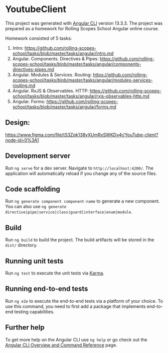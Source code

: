 # YoutubeClient

This project was generated with [Angular CLI](https://github.com/angular/angular-cli) version 13.3.3.
The project was prepared as a homework for Rolling Scopes School Angular online course.

Homework consisted of 5 tasks:
1. Intro: https://github.com/rolling-scopes-school/tasks/blob/master/tasks/angular/intro.md
2. Angular. Components. Directives & Pipes: https://github.com/rolling-scopes-school/tasks/blob/master/tasks/angular/components-directives-pipes.md
3. Angular. Modules & Services. Routing: https://github.com/rolling-scopes-school/tasks/blob/master/tasks/angular/modules-services-routing.md
4. Angular. RxJS & Observables. HTTP: https://github.com/rolling-scopes-school/tasks/blob/master/tasks/angular/rxjs-observables-http.md
5. Angular. Forms: https://github.com/rolling-scopes-school/tasks/blob/master/tasks/angular/forms.md

## Design: 

https://www.figma.com/file/tS3Zqk138yXUmRxSWKDv4r/YouTube-client?node-id=0%3A1

## Development server

Run `ng serve` for a dev server. Navigate to `http://localhost:4200/`. The application will automatically reload if you change any of the source files.

## Code scaffolding

Run `ng generate component component-name` to generate a new component. You can also use `ng generate directive|pipe|service|class|guard|interface|enum|module`.

## Build

Run `ng build` to build the project. The build artifacts will be stored in the `dist/` directory.

## Running unit tests

Run `ng test` to execute the unit tests via [Karma](https://karma-runner.github.io).

## Running end-to-end tests

Run `ng e2e` to execute the end-to-end tests via a platform of your choice. To use this command, you need to first add a package that implements end-to-end testing capabilities.

## Further help

To get more help on the Angular CLI use `ng help` or go check out the [Angular CLI Overview and Command Reference](https://angular.io/cli) page.
